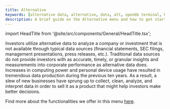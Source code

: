```yaml
---
title: Alternative
keywords: [alternative data, alternative, data, alt, openbb terminal, how to, reference]
description: A brief guide on the Alternative menu and how to get started with its commands and functionality.
---
```


import HeadTitle from '@site/src/components/General/HeadTitle.tsx';

<HeadTitle title="Alternative - Terminal" />

Investors utilize alternative data to analyze a company or investment that is not available through typical data sources (financial statements, SEC filings, management presentations, press releases, etc.). Traditional data sources do not provide investors with as accurate, timely, or granular insights and measurements into corporate performance as alternative data does. Increases in computing power and personal device usage have resulted in tremendous data production during the previous ten years. As a result, a slew of new businesses have sprung up to collect, clean, analyze, and interpret data in order to sell it as a product that might help investors make better decisions.

Find more about the functionalities we offer in this menu [here](https://docs.openbb.co/terminal/reference).
